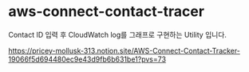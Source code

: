 # aws-connect-contact-tracer
Contact ID 입력 후 CloudWatch log를 그래프로 구현하는 Utility 입니다.

https://pricey-mollusk-313.notion.site/AWS-Connect-Contact-Tracker-19066f5d694480ec9e43d9fb6b631be1?pvs=73
